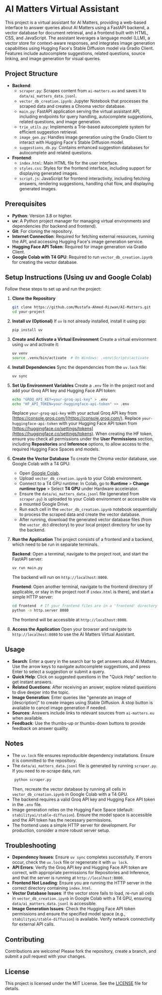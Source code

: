 # AI Matters Virtual Assistant

This project is a virtual assistant for AI Matters, providing a web-based interface to answer queries about AI Matters using a FastAPI backend, a vector database for document retrieval, and a frontend built with HTML, CSS, and JavaScript. The assistant leverages a language model (LLM), a vector store for context-aware responses, and integrates image generation capabilities using Hugging Face's Stable Diffusion model via Gradio Client. Features include autocomplete suggestions, related questions, source linking, and image generation for visual queries.

## Project Structure

- **Backend**:
  - `scraper.py`: Scrapes content from `ai-matters.eu` and saves it to `data/ai_matters_data.jsonl`.
  - `vector_db_creation.ipynb`: Jupyter Notebook that processes the scraped data and creates a Chroma vector database.
  - `main.py`: FastAPI application serving the virtual assistant API, including endpoints for query handling, autocomplete suggestions, related questions, and image generation.
  - `trie_utils.py`: Implements a Trie-based autocomplete system for efficient suggestion retrieval.
  - `image_gen.py`: Handles image generation using the Gradio Client to interact with Hugging Face's Stable Diffusion model.
  - `suggestions_db.py`: Contains enhanced suggestion databases for autocomplete and related questions.
- **Frontend**:
  - `index.html`: Main HTML file for the user interface.
  - `styles.css`: Styles for the frontend interface, including support for displaying generated images.
  - `script.js`: JavaScript for frontend interactivity, including fetching answers, rendering suggestions, handling chat flow, and displaying generated images.

## Prerequisites

- **Python**: Version 3.8 or higher.
- **uv**: A Python project manager for managing virtual environments and dependencies (for backend and frontend).
- **Git**: For cloning the repository.
- **Internet Connection**: Required for fetching external resources, running the API, and accessing Hugging Face's image generation service.
- **Hugging Face API Token**: Required for image generation via Gradio Client.
- **Google Colab with T4 GPU**: Required to run `vector_db_creation.ipynb` for creating the vector database.

## Setup Instructions (Using uv and Google Colab)

Follow these steps to set up and run the project:

1. **Clone the Repository**

   ```bash
   git clone https://github.com/Mustafa-Ahmed-Rizwan/AI-Matters.git
   cd your-project
   ```

2. **Install uv (Optional)**
   If `uv` is not already installed, install it using pip:

   ```bash
   pip install uv
   ```

3. **Create and Activate a Virtual Environment**
   Create a virtual environment using `uv` and activate it:

   ```bash
   uv venv
   source .venv/bin/activate  # On Windows: .venv\Scripts\activate
   ```

4. **Install Dependencies**
   Sync the dependencies from the `uv.lock` file:

   ```bash
   uv sync
   ```

5. **Set Up Environment Variables**
   Create a `.env` file in the project root and add your Groq API key and Hugging Face API token:

   ```bash
   echo "GROQ_API_KEY=your-groq-api-key" > .env
   echo "HF_API_TOKEN=your-huggingface-api-token" >> .env
   ```

   Replace `your-groq-api-key` with your actual Groq API key from [https://console.groq.com/](https://console.groq.com/).
   Replace `your-huggingface-api-token` with your Hugging Face API token from [https://huggingface.co/settings/tokens](https://huggingface.co/settings/tokens). When creating the HF token, ensure you check all permissions under the **User Permissions** section, including **Repositories** and **Inference** options, to allow access to the required Hugging Face Spaces and models.

6. **Create the Vector Database**
   To create the Chroma vector database, use Google Colab with a T4 GPU:

   - Open [Google Colab](https://colab.research.google.com/).
   - Upload `vector_db_creation.ipynb` to your Colab environment.
   - Connect to a T4 GPU runtime: In Colab, go to **Runtime** > **Change runtime type** > Select **T4 GPU** under Hardware accelerator.
   - Ensure the `data/ai_matters_data.jsonl` file (generated from `scraper.py`) is uploaded to your Colab environment or accessible via a mounted Google Drive.
   - Run each cell in the `vector_db_creation.ipynb` notebook sequentially to process the scraped data and create the vector database.
   - After running, download the generated vector database files (from the `vector_db3` directory) to your local project directory for use by the backend.

7. **Run the Application**
   The project consists of a frontend and a backend, which need to be run in separate terminals.

   **Backend**:
   Open a terminal, navigate to the project root, and start the FastAPI server:

   ```bash
   uv run main.py
   ```

   The backend will run on `http://localhost:8000`.

   **Frontend**:
   Open another terminal, navigate to the frontend directory (if applicable, or stay in the project root if `index.html` is there), and start a simple HTTP server:

   ```bash
   cd frontend  # If your frontend files are in a 'frontend' directory; skip if in root
   python -m http.server 8080
   ```

   The frontend will be accessible at `http://localhost:8080`.

8. **Access the Application**
   Open your browser and navigate to `http://localhost:8080` to use the AI Matters Virtual Assistant.

## Usage

- **Search**: Enter a query in the search bar to get answers about AI Matters. Use the arrow keys to navigate autocomplete suggestions, and press Enter to select a suggestion or submit a query.
- **Quick Help**: Click on suggested questions in the "Quick Help" section to get instant answers.
- **Related Questions**: After receiving an answer, explore related questions to dive deeper into the topic.
- **Image Generation**: Enter queries like "generate an image of [description]" to create images using Stable Diffusion. A stop button is available to cancel image generation if needed.
- **Sources**: Answers include links to relevant sources from `ai-matters.eu` when available.
- **Feedback**: Use the thumbs-up or thumbs-down buttons to provide feedback on answer quality.

## Notes

- The `uv.lock` file ensures reproducible dependency installations. Ensure it is committed to the repository.
- The `data/ai_matters_data.jsonl` file is generated by running `scraper.py`. If you need to re-scrape data, run:
  ```bash
   python scraper.py
  ```
  Then, recreate the vector database by running all cells in `vector_db_creation.ipynb` in Google Colab with a T4 GPU.
- The backend requires a valid Groq API key and Hugging Face API token in the `.env` file.
- Image generation relies on the Hugging Face Space (default: `stabilityai/stable-diffusion`). Ensure the model space is accessible and the API token has the necessary permissions.
- The frontend uses a simple HTTP server for development. For production, consider a more robust server setup.

## Troubleshooting

- **Dependency Issues**: Ensure `uv sync` completes successfully. If errors occur, check the `uv.lock` file or regenerate it with `uv lock`.
- **API Errors**: Verify the Groq API key and Hugging Face API token are correct, with appropriate permissions for Repositories and Inference, and that the server is running at `http://localhost:8000`.
- **Frontend Not Loading**: Ensure you are running the HTTP server in the correct directory containing `index.html`.
- **Vector Database Issues**: If the vector store fails to load, re-run all cells in `vector_db_creation.ipynb` in Google Colab with a T4 GPU, ensuring `data/ai_matters_data.jsonl` is accessible.
- **Image Generation Issues**: Check the Hugging Face API token permissions and ensure the specified model space (e.g., `stabilityai/stable-diffusion`) is available. Verify network connectivity for external API calls.

## Contributing

Contributions are welcome! Please fork the repository, create a branch, and submit a pull request with your changes.

## License

This project is licensed under the MIT License. See the [LICENSE](LICENSE) file for details.
